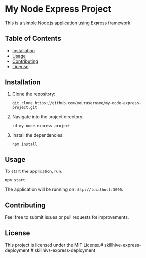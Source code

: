 # My Node Express Project

This is a simple Node.js application using Express framework.

## Table of Contents

- [Installation](#installation)
- [Usage](#usage)
- [Contributing](#contributing)
- [License](#license)

## Installation

1. Clone the repository:
   ```
   git clone https://github.com/yourusername/my-node-express-project.git
   ```

2. Navigate into the project directory:
   ```
   cd my-node-express-project
   ```

3. Install the dependencies:
   ```
   npm install
   ```

## Usage

To start the application, run:
```
npm start
```

The application will be running on `http://localhost:3000`.

## Contributing

Feel free to submit issues or pull requests for improvements.

## License

This project is licensed under the MIT License.#   s k i l l h i v e - e x p r e s s - d e p l o y m e n t  
 #   s k i l l h i v e - e x p r e s s - d e p l o y m e n t  
 